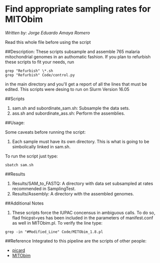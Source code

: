# Find appropriate sampling rates for MITObim 
*Written by: Jorge Eduardo Amaya Romero*

Read this whole file before using the script

##Description: 
These scripts subsample and assemble 765 malaria mitochondrial genomes in an authomatic fashion. If you plan to refurbish these scripts to fit your needs, run 
```
grep "Refurbish" \*.sh
grep "Refurbish" Code/control.py
```
in the main directory and you'll get a report of all the lines that must be edited. This scripts were desing to run on Slurm Version 16.05

##Scripts

1. sam.sh and subordinate\_sam.sh: Subsample the data sets.
2. ass.sh and subordinate\_ass.sh: Perform the assemblies. 

##Usage:

Some caveats before running the script:
1. Each sample must have its own directory. This is what is going to be simbolically linked in sam.sh.

To run the script just type:

```
sbatch sam.sh
```

##Results

1. Results/SAM\_to\_FASTQ: A directory with data set subsampled at rates recommended in SamplingTest.
2. Results/Assembly: A directory with the assembled genomes.

##Additional Notes
1. These scripts force the IUPAC concensus in ambiguous calls. To do so, flad fnicpst=yes has been included in the parameters of manifest.conf as well in MITObim.pl. To verify the line type:

```
grep -in "#Modified_Line" Code/MITObim_1.8.pl
```

##Reference
Integrated to this pipeline are the scripts of other people:

* [picard](https://github.com/broadinstitute/picard)
* [MITObim](https://github.com/chrishah/MITObim)
